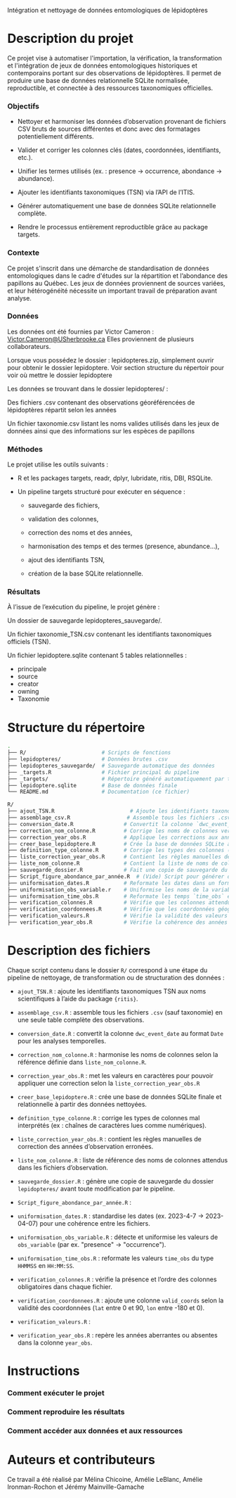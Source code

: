 Intégration et nettoyage de données entomologiques de lépidoptères

# Description du projet

Ce projet vise à automatiser l'importation, la vérification, la transformation et l'intégration de jeux de données entomologiques historiques et contemporains portant sur des observations de lépidoptères. Il permet de produire une base de données relationnelle SQLite normalisée, reproductible, et connectée à des ressources taxonomiques officielles.

### Objectifs

-   Nettoyer et harmoniser les données d’observation provenant de fichiers CSV bruts de sources différentes et donc avec des formatages potentiellement différents.

-   Valider et corriger les colonnes clés (dates, coordonnées, identifiants, etc.).

-   Unifier les termes utilisés (ex. : presence → occurrence, abondance → abundance).

-   Ajouter les identifiants taxonomiques (TSN) via l’API de l’ITIS.

-   Générer automatiquement une base de données SQLite relationnelle complète.

-   Rendre le processus entièrement reproductible grâce au package targets.

### Contexte

Ce projet s'inscrit dans une démarche de standardisation de données entomologiques dans le cadre d'études sur la répartition et l’abondance des papillons au Québec. Les jeux de données proviennent de sources variées, et leur hétérogénéité nécessite un important travail de préparation avant analyse.

### Données

Les données ont été fournies par Victor Cameron : Victor.Cameron@USherbrooke.ca 
Elles proviennent de plusieurs collaborateurs. 

Lorsque vous possédez le dossier : lepidopteres.zip, simplement ouvrir pour obtenir le dossier lepidoptere. 
Voir section structure du répertoir pour voir où mettre le dossier lepidoptere

Les données se trouvant dans le dossier lepidopteres/ : 

Des fichiers .csv contenant des observations géoréférencées de lépidoptères répartit selon les années

Un fichier taxonomie.csv listant les noms valides utilisés dans les jeux de données ainsi que des informations sur les espèces de papillons

### Méthodes

Le projet utilise les outils suivants :

-   R et les packages targets, readr, dplyr, lubridate, ritis, DBI, RSQLite.

-   Un pipeline targets structuré pour exécuter en séquence :

    -   sauvegarde des fichiers,

    -   validation des colonnes,

    -   correction des noms et des années,

    -   harmonisation des temps et des termes (presence, abundance...),

    -   ajout des identifiants TSN,

    -   création de la base SQLite relationnelle.

### Résultats

À l’issue de l’exécution du pipeline, le projet génère :

Un dossier de sauvegarde lepidopteres_sauvegarde/.

Un fichier taxonomie_TSN.csv contenant les identifiants taxonomiques officiels (TSN).

Un fichier lepidoptere.sqlite contenant 5 tables relationnelles :

-   principale
-   source
-   creator
-   owning
-   Taxonomie

# Structure du répertoire

``` bash
.
├── R/                        # Scripts de fonctions
├── lepidopteres/             # Données brutes .csv
├── lepidopteres_sauvegarde/  # Sauvegarde automatique des données
├── _targets.R                # Fichier principal du pipeline
├── _targets/                 # Répertoire généré automatiquement par targets
├── lepidoptere.sqlite        # Base de données finale
└── README.md                 # Documentation (ce fichier)
```

``` bash
R/
├── ajout_TSN.R                        # Ajoute les identifiants taxonomiques TSN dans la taxonomie
├── assemblage_csv.R                  # Assemble tous les fichiers .csv en un seul tableau
├── conversion_date.R                # Convertit la colonne `dwc_event_date` en format Date
├── correction_nom_colonne.R         # Corrige les noms de colonnes vers un format standard
├── correction_year_obs.R            # Applique les corrections aux années non valides (hors 1800–2050)
├── creer_base_lepidoptere.R         # Crée la base de données SQLite à partir des données nettoyées
├── definition_type_colonne.R        # Corrige les types des colonnes (ex : caractères ou numériques)
├── liste_correction_year_obs.R      # Contient les règles manuelles de correction des années
├── liste_nom_colonne.R              # Contient la liste de noms de colonnes valides attendues
├── sauvegarde_dossier.R             # Fait une copie de sauvegarde du dossier de données
├── Script_figure_abondance_par_année.R  # (Vide) Script pour générer des figures d'abondance par année
├── uniformisation_dates.R           # Reformate les dates dans un format standard (YYYY-MM-DD)
├── uniformisation_obs_variable.r    # Uniformise les noms de la variable observée (ex : "presence" → "occurrence")
├── uniformisation_time_obs.R        # Reformate les temps `time_obs` en HH:MM:SS
├── verification_colonnes.R          # Vérifie que les colonnes attendues sont présentes
├── verification_coordonnees.R       # Vérifie que les coordonnées géographiques sont valides
├── verification_valeurs.R           # Vérifie la validité des valeurs et détecte les manquants ou aberrants
├── verification_year_obs.R          # Vérifie la cohérence des années dans `year_obs`
```

# Description des fichiers

Chaque script contenu dans le dossier `R/` correspond à une étape du pipeline de nettoyage, de transformation ou de structuration des données :

-   `ajout_TSN.R` : ajoute les identifiants taxonomiques TSN aux noms scientifiques à l’aide du package `{ritis}`.

-   `assemblage_csv.R` : assemble tous les fichiers `.csv` (sauf taxonomie) en une seule table complète des observations.

-   `conversion_date.R` : convertit la colonne `dwc_event_date` au format `Date` pour les analyses temporelles.

-   `correction_nom_colonne.R` : harmonise les noms de colonnes selon la référence définie dans `liste_nom_colonne.R`.

-   `correction_year_obs.R` : met les valeurs en caractères pour pouvoir appliquer une correction selon la `liste_correction_year_obs.R`

-   `creer_base_lepidoptere.R` : crée une base de données SQLite finale et relationnelle à partir des données nettoyées.

-   `definition_type_colonne.R` : corrige les types de colonnes mal interprétés (ex : chaînes de caractères lues comme numériques).

-   `liste_correction_year_obs.R` : contient les règles manuelles de correction des années d’observation erronées.

-   `liste_nom_colonne.R` : liste de référence des noms de colonnes attendus dans les fichiers d’observation.

-   `sauvegarde_dossier.R` : génère une copie de sauvegarde du dossier `lepidopteres/` avant toute modification par le pipeline.

-   `Script_figure_abondance_par_année.R` :

-   `uniformisation_dates.R` : standardise les dates (ex. 2023-4-7 → 2023-04-07) pour une cohérence entre les fichiers.

-   `uniformisation_obs_variable.R` : détecte et uniformise les valeurs de `obs_variable` (par ex. "presence" → "occurrence").

-   `uniformisation_time_obs.R` : reformate les valeurs `time_obs` du type `HHMMSS` en `HH:MM:SS`.

-   `verification_colonnes.R` : vérifie la présence et l’ordre des colonnes obligatoires dans chaque fichier.

-   `verification_coordonnees.R` : ajoute une colonne `valid_coords` selon la validité des coordonnées (`lat` entre 0 et 90, `lon` entre -180 et 0).

-   `verification_valeurs.R` :

-   `verification_year_obs.R` : repère les années aberrantes ou absentes dans la colonne `year_obs`.

# Instructions

### Comment exécuter le projet

### Comment reproduire les résultats

### Comment accéder aux données et aux ressources

# Auteurs et contributeurs

Ce travail a été réalisé par Mélina Chicoine, Amélie LeBlanc, Amélie Ironman-Rochon et Jérémy Mainville-Gamache
